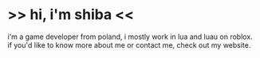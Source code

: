 

# >> hi, i'm shiba << 

i'm a game developer from poland, i mostly work in lua and luau on roblox.<br>
if you'd like to know more about me or contact me, check out my website.

